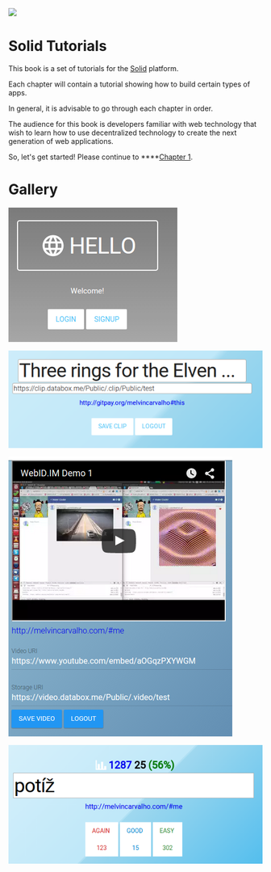 ![](https://avatars3.githubusercontent.com/u/14262490?v=3&s=200)

Solid Tutorials
=======

This book is a set of tutorials for the [Solid](https://github.com/solid) platform.

Each chapter will contain a tutorial showing how to build certain types of apps.

In general, it is advisable to go through each chapter in order.

The audience for this book is developers familiar with web technology that wish to learn how to use decentralized technology to create the next generation of web applications.

So, let's get started!  Please continue to ****[Chapter 1](https://melvincarvalho.gitbooks.io/solid-tutorials/content/chapter1.html).


Gallery
=======

![](solidhello.png)

![](clip.png)

![](video.png)

![](words.png)